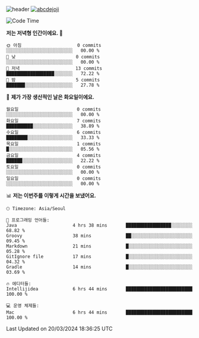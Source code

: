 ![header](https://capsule-render.vercel.app/api?type=transparent&fontColor=6b32af&height=200&text=Backend%20Developer&fontSize=60)
[![abcdejoji](https://github-readme-stats.vercel.app/api?username=abcdejoji&show_icons=true&theme=midnight-purple&locale=kr)](https://github.com/abcdejoji)

<!--START_SECTION:waka-->
![Code Time](http://img.shields.io/badge/Code%20Time-5%20hrs%2052%20mins-blue)

**저는 저녁형 인간이에요. 🦉** 

```text
🌞 아침                     0 commits           ░░░░░░░░░░░░░░░░░░░░░░░░░   00.00 % 
🌆 낮　                     0 commits           ░░░░░░░░░░░░░░░░░░░░░░░░░   00.00 % 
🌃 저녁                     13 commits          ██████████████████░░░░░░░   72.22 % 
🌙 밤　                     5 commits           ███████░░░░░░░░░░░░░░░░░░   27.78 % 
```
📅 **제가 가장 생산적인 날은 화요일이에요.** 

```text
월요일                      0 commits           ░░░░░░░░░░░░░░░░░░░░░░░░░   00.00 % 
화요일                      7 commits           ██████████░░░░░░░░░░░░░░░   38.89 % 
수요일                      6 commits           ████████░░░░░░░░░░░░░░░░░   33.33 % 
목요일                      1 commits           █░░░░░░░░░░░░░░░░░░░░░░░░   05.56 % 
금요일                      4 commits           ██████░░░░░░░░░░░░░░░░░░░   22.22 % 
토요일                      0 commits           ░░░░░░░░░░░░░░░░░░░░░░░░░   00.00 % 
일요일                      0 commits           ░░░░░░░░░░░░░░░░░░░░░░░░░   00.00 % 
```


📊 **저는 이번주를 이렇게 시간을 보냈어요.** 

```text
🕑︎ Timezone: Asia/Seoul

💬 프로그래밍 언어들: 
Java                     4 hrs 38 mins       █████████████████░░░░░░░░   68.82 % 
Groovy                   38 mins             ██░░░░░░░░░░░░░░░░░░░░░░░   09.45 % 
Markdown                 21 mins             █░░░░░░░░░░░░░░░░░░░░░░░░   05.28 % 
GitIgnore file           17 mins             █░░░░░░░░░░░░░░░░░░░░░░░░   04.32 % 
Gradle                   14 mins             █░░░░░░░░░░░░░░░░░░░░░░░░   03.69 % 

🔥 에디터들: 
Intellijidea             6 hrs 44 mins       █████████████████████████   100.00 % 

💻 운영 체제들: 
Mac                      6 hrs 44 mins       █████████████████████████   100.00 % 
```


 Last Updated on 20/03/2024 18:36:25 UTC
<!--END_SECTION:waka-->
